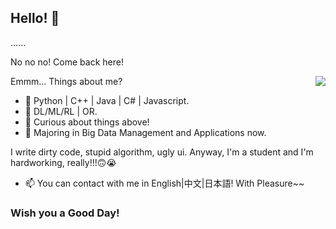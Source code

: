 ## Hello! 👋

......

No no no! Come back here!
<!--
**uhSuiL/uhSuiL** is a ✨ _special_ ✨ repository because its `README.md` (this file) appears on your GitHub profile.

Here are some ideas to get you started:

- 🔭 I’m currently working on ...
- 🌱 I’m currently learning ...
- 👯 I’m looking to collaborate on ...
- 🤔 I’m looking for help with ...
- 💬 Ask me about ...
- 📫 How to reach me: ...
- 😄 Pronouns: ...
- ⚡ Fun fact: ...
-->
<img align="right" src="https://github-readme-stats.vercel.app/api?username=uhSuiL&show_icons=true" />

Emmm... Things about me?
- 🌱 Python | C++ | Java | C# | Javascript.
- 🌱 DL/ML/RL | OR.
- 🔭 Curious about things above!
- 🔭 Majoring in Big Data Management and Applications now.
  
I write dirty code, stupid algorithm, ugly ui. Anyway, I'm a student and I'm hardworking, really!!!🙃😭

- 📫 You can contact with me in English|中文|日本語! With Pleasure~~

### Wish you a Good Day!
